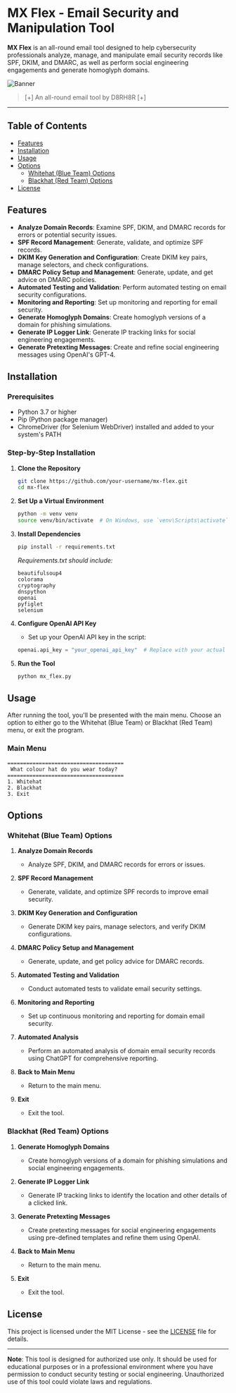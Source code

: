 # MX Flex - Email Security and Manipulation Tool

**MX Flex** is an all-round email tool designed to help cybersecurity professionals analyze, manage, and manipulate email security records like SPF, DKIM, and DMARC, as well as perform social engineering engagements and generate homoglyph domains.

![Banner](./banner.jpg)   
> [+] An all-round email tool by D8RH8R [+]

---

## Table of Contents

- [Features](#features)
- [Installation](#installation)
- [Usage](#usage)
- [Options](#options)
  - [Whitehat (Blue Team) Options](#whitehat-blue-team-options)
  - [Blackhat (Red Team) Options](#blackhat-red-team-options)
- [License](#license)

## Features

- **Analyze Domain Records**: Examine SPF, DKIM, and DMARC records for errors or potential security issues.
- **SPF Record Management**: Generate, validate, and optimize SPF records.
- **DKIM Key Generation and Configuration**: Create DKIM key pairs, manage selectors, and check configurations.
- **DMARC Policy Setup and Management**: Generate, update, and get advice on DMARC policies.
- **Automated Testing and Validation**: Perform automated testing on email security configurations.
- **Monitoring and Reporting**: Set up monitoring and reporting for email security.
- **Generate Homoglyph Domains**: Create homoglyph versions of a domain for phishing simulations.
- **Generate IP Logger Link**: Generate IP tracking links for social engineering engagements.
- **Generate Pretexting Messages**: Create and refine social engineering messages using OpenAI's GPT-4.

## Installation

### Prerequisites

- Python 3.7 or higher
- Pip (Python package manager)
- ChromeDriver (for Selenium WebDriver) installed and added to your system's PATH

### Step-by-Step Installation

1. **Clone the Repository**

   ```bash
   git clone https://github.com/your-username/mx-flex.git
   cd mx-flex
   ```

2. **Set Up a Virtual Environment**

   ```bash
   python -m venv venv
   source venv/bin/activate  # On Windows, use `venv\Scripts\activate`
   ```

3. **Install Dependencies**

   ```bash
   pip install -r requirements.txt
   ```

   *Requirements.txt should include:*

   ```plaintext
   beautifulsoup4
   colorama
   cryptography
   dnspython
   openai
   pyfiglet
   selenium
   ```

4. **Configure OpenAI API Key**

   - Set up your OpenAI API key in the script:
   ```python
   openai.api_key = "your_openai_api_key"  # Replace with your actual OpenAI API key
   ```

5. **Run the Tool**

   ```bash
   python mx_flex.py
   ```

## Usage

After running the tool, you'll be presented with the main menu. Choose an option to either go to the Whitehat (Blue Team) or Blackhat (Red Team) menu, or exit the program.

### Main Menu

```plaintext
=====================================
 What colour hat do you wear today?  
=====================================
1. Whitehat
2. Blackhat
3. Exit
```

## Options

### Whitehat (Blue Team) Options

1. **Analyze Domain Records**
   - Analyze SPF, DKIM, and DMARC records for errors or issues.

2. **SPF Record Management**
   - Generate, validate, and optimize SPF records to improve email security.

3. **DKIM Key Generation and Configuration**
   - Generate DKIM key pairs, manage selectors, and verify DKIM configurations.

4. **DMARC Policy Setup and Management**
   - Generate, update, and get policy advice for DMARC records.

5. **Automated Testing and Validation**
   - Conduct automated tests to validate email security settings.

6. **Monitoring and Reporting**
   - Set up continuous monitoring and reporting for domain email security.

7. **Automated Analysis**
   - Perform an automated analysis of domain email security records using ChatGPT for comprehensive reporting.

8. **Back to Main Menu**
   - Return to the main menu.

9. **Exit**
   - Exit the tool.

### Blackhat (Red Team) Options

1. **Generate Homoglyph Domains**
   - Create homoglyph versions of a domain for phishing simulations and social engineering engagements.

2. **Generate IP Logger Link**
   - Generate IP tracking links to identify the location and other details of a clicked link.

3. **Generate Pretexting Messages**
   - Create pretexting messages for social engineering engagements using pre-defined templates and refine them using OpenAI.

4. **Back to Main Menu**
   - Return to the main menu.

5. **Exit**
   - Exit the tool.

## License

This project is licensed under the MIT License - see the [LICENSE](LICENSE) file for details.

---

**Note**: This tool is designed for authorized use only. It should be used for educational purposes or in a professional environment where you have permission to conduct security testing or social engineering. Unauthorized use of this tool could violate laws and regulations.
